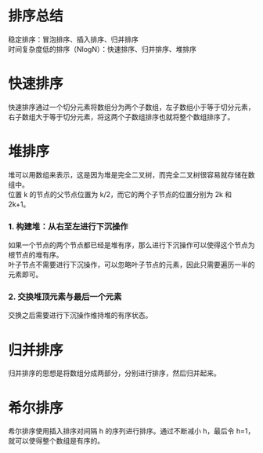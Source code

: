 # 排序总结  
稳定排序：冒泡排序、插入排序、归并排序  
时间复杂度低的排序（NlogN）：快速排序、归并排序、堆排序  





# 快速排序  
快速排序通过一个切分元素将数组分为两个子数组，左子数组小于等于切分元素，右子数组大于等于切分元素，将这两个子数组排序也就将整个数组排序了。  



# 堆排序  
堆可以用数组来表示，这是因为堆是完全二叉树，而完全二叉树很容易就存储在数组中。  
位置 k 的节点的父节点位置为 k/2，而它的两个子节点的位置分别为 2k 和 2k+1。  
### 1. 构建堆：从右至左进行下沉操作
如果一个节点的两个节点都已经是堆有序，那么进行下沉操作可以使得这个节点为根节点的堆有序。  
叶子节点不需要进行下沉操作，可以忽略叶子节点的元素，因此只需要遍历一半的元素即可。  

### 2. 交换堆顶元素与最后一个元素
交换之后需要进行下沉操作维持堆的有序状态。  




# 归并排序
归并排序的思想是将数组分成两部分，分别进行排序，然后归并起来。  



# 希尔排序  
希尔排序使用插入排序对间隔 h 的序列进行排序。通过不断减小 h，最后令 h=1，就可以使得整个数组是有序的。



































